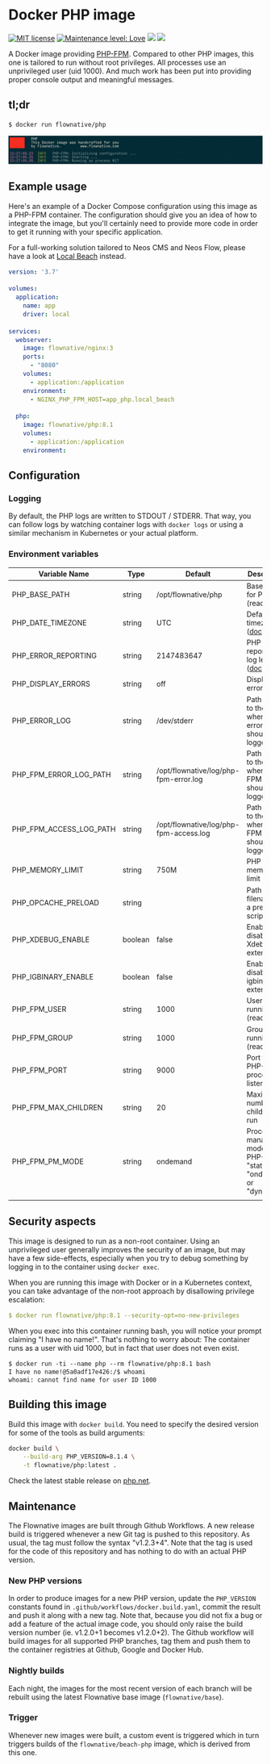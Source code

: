 # Docker PHP image

[![MIT license](http://img.shields.io/badge/license-MIT-brightgreen.svg)](http://opensource.org/licenses/MIT)
[![Maintenance level: Love](https://img.shields.io/badge/maintenance-%E2%99%A1%E2%99%A1%E2%99%A1-ff69b4.svg)](https://www.flownative.com/en/products/open-source.html)
![](https://github.com/flownative/docker-beach-php/workflows/Build%20Docker%20Image/badge.svg)
![](https://github.com/flownative/docker-beach-php/workflows/Daily%20Releases/badge.svg)

A Docker image providing [PHP-FPM](https://www.php.net/). Compared to
other PHP images, this one is tailored to run without root privileges.
All processes use an unprivileged user (uid 1000). And much work has
been put into providing proper console output and meaningful messages.

## tl;dr

```bash
$ docker run flownative/php
```

![Screenshot with example log output](docs/php-log-example.png
"Example log output")

## Example usage

Here's an example of a Docker Compose configuration using this image as
a PHP-FPM container. The configuration should give you an idea of how to
integrate the image, but you'll certainly need to provide more code in
order to get it running with your specific application.

For a full-working solution tailored to Neos CMS and Neos Flow, please
have a look at [Local Beach](https://flownative.com/localbeach) instead.

```yaml
version: '3.7'

volumes:
  application:
    name: app
    driver: local

services:
  webserver:
    image: flownative/nginx:3
    ports:
      - "8080"
    volumes:
      - application:/application
    environment:
      - NGINX_PHP_FPM_HOST=app_php.local_beach

  php:
    image: flownative/php:8.1
    volumes:
      - application:/application
    environment:

```

## Configuration

### Logging

By default, the PHP logs are written to STDOUT / STDERR. That way, you
can follow logs by watching container logs with `docker logs` or using a
similar mechanism in Kubernetes or your actual platform.

### Environment variables

| Variable Name           | Type    | Default                                | Description                                                                                                                |
| ----------------------- | ------- | -------------------------------------- | -------------------------------------------------------------------------------------------------------------------------- |
| PHP_BASE_PATH           | string  | /opt/flownative/php                    | Base path for PHP (read-only)                                                                                              |
| PHP_DATE_TIMEZONE       | string  | UTC                                    | Default timezone ([doc](https://www.php.net/manual/en/datetime.configuration.php#ini.date.timezone))                       |
| PHP_ERROR_REPORTING     | string  | 2147483647                             | PHP error reporting log levels ([doc](https://www.php.net/manual/en/errorfunc.configuration.php#ini.error-reporting))      |
| PHP_DISPLAY_ERRORS      | string  | off                                    | Display PHP errors ([doc](https://www.php.net/manual/en/errorfunc.configuration.php#ini.display-errors))                   |
| PHP_ERROR_LOG           | string  | /dev/stderr                            | Path leading to the file where PHP errors should be logged                                                                 |
| PHP_FPM_ERROR_LOG_PATH  | string  | /opt/flownative/log/php-fpm-error.log  | Path leading to the file where PHP-FPM errors should be logged                                                             |
| PHP_FPM_ACCESS_LOG_PATH | string  | /opt/flownative/log/php-fpm-access.log | Path leading to the file where PHP-FPM access should be logged                                                             |
| PHP_MEMORY_LIMIT        | string  | 750M                                   | PHP memory limit ([doc](https://www.php.net/manual/en/ini.core.php#ini.memory-limit))                                      |
| PHP_OPCACHE_PRELOAD     | string  |                                        | Path and filename of a preload script ([doc](https://www.php.net/manual/en/opcache.configuration.php#ini.opcache.preload)) |
| PHP_XDEBUG_ENABLE       | boolean | false                                  | Enable or disable the Xdebug extension                                                                                     |
| PHP_IGBINARY_ENABLE     | boolean | false                                  | Enable or disable the igbinary extension                                                                                   |
| PHP_FPM_USER            | string  | 1000                                   | User id for running PHP (read-only)                                                                                        |
| PHP_FPM_GROUP           | string  | 1000                                   | Group id for running PHP (read-only)                                                                                       |
| PHP_FPM_PORT            | string  | 9000                                   | Port the PHP-FPM process listens to                                                                                        |
| PHP_FPM_MAX_CHILDREN    | string  | 20                                     | Maximum number of children to run                                                                                          |
| PHP_FPM_PM_MODE         | string  | ondemand                               | Process manager mode for PHP-FPM; "static", "ondemand" or "dynamic"                                                        |
|                         |         |                                        |                                                                                                                            |

## Security aspects

This image is designed to run as a non-root container. Using an
unprivileged user generally improves the security of an image, but may
have a few side-effects, especially when you try to debug something by
logging in to the container using `docker exec`.

When you are running this image with Docker or in a Kubernetes context,
you can take advantage of the non-root approach by disallowing privilege
escalation:

```yaml
$ docker run flownative/php:8.1 --security-opt=no-new-privileges
```

When you exec into this container running bash, you will notice your
prompt claiming "I have no name!". That's nothing to worry about: The
container runs as a user with uid 1000, but in fact that user does not
even exist.

```
$ docker run -ti --name php --rm flownative/php:8.1 bash
I have no name!@5a0adf17e426:/$ whoami
whoami: cannot find name for user ID 1000
```

## Building this image

Build this image with `docker build`. You need to specify the desired
version for some of the tools as build arguments:

```bash
docker build \
    --build-arg PHP_VERSION=8.1.4 \
    -t flownative/php:latest .
```

Check the latest stable release on [php.net](https://www.php.net).

## Maintenance

The Flownative images are built through Github Workflows. A new release
build is triggered whenever a new Git tag is pushed to this repository.
As usual, the tag must follow the syntax "v1.2.3+4". Note that the tag
is used for the code of this repository and has nothing to do with an
actual PHP version.

### New PHP versions

In order to produce images for a new PHP version, update the
`PHP_VERSION` constants found in `.github/workflows/docker.build.yaml`,
commit the result and push it along with a new tag. Note that, because
you did not fix a bug or add a feature of the actual image code, you
should only raise the build version number (ie. v1.2.0+1 becomes
v1.2.0+2). The Github workflow will build images for all supported PHP
branches, tag them and push them to the container registries at Github,
Google and Docker Hub.

### Nightly builds

Each night, the images for the most recent version of each branch will
be rebuilt using the latest Flownative base image (`flownative/base`).

### Trigger

Whenever new images were built, a custom event is triggered which in
turn triggers builds of the `flownative/beach-php` image, which is
derived from this one.
